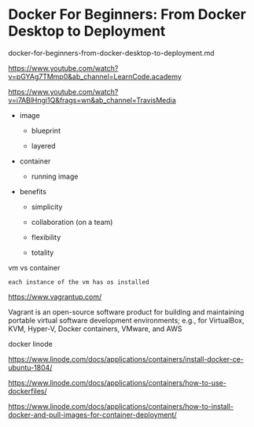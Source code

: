 # Docker For Beginners: From Docker Desktop to Deployment

docker-for-beginners-from-docker-desktop-to-deployment.md

https://www.youtube.com/watch?v=pGYAg7TMmp0&ab_channel=LearnCode.academy

https://www.youtube.com/watch?v=i7ABlHngi1Q&frags=wn&ab_channel=TravisMedia

*   image

    *   blueprint

    *   layered

*   container

    *   running image

*   benefits

    *   simplicity

    *   collaboration (on a team)

    *   flexibility

    *   totality

vm vs container

    each instance of the vm has os installed



https://www.vagrantup.com/

Vagrant is an open-source software product for building and maintaining portable virtual 
software development environments; e.g., for 
VirtualBox, KVM, Hyper-V, Docker containers, VMware, and AWS


docker linode

https://www.linode.com/docs/applications/containers/install-docker-ce-ubuntu-1804/

https://www.linode.com/docs/applications/containers/how-to-use-dockerfiles/

https://www.linode.com/docs/applications/containers/how-to-install-docker-and-pull-images-for-container-deployment/
